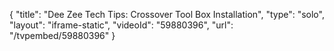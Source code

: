 {
    "title": "Dee Zee Tech Tips: Crossover Tool Box Installation",
    "type": "solo",
    "layout": "iframe-static",
    "videoId": "59880396",
    "url": "\/tvpembed\/59880396"
}